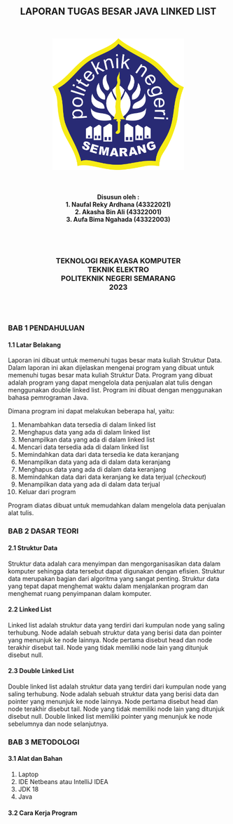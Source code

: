 <h2 align="center">LAPORAN TUGAS BESAR JAVA LINKED LIST</h2>
<br>
<p align="center">
    <img src="https://github.com/ardzz/dasar-pemrogaman-2/raw/master/images/logo-polines.png" alt="Logo Polines" width="300" height="300">
</p>
<br>
<h4 align="center">
Disusun oleh : <br>
1. Naufal Reky Ardhana (43322021)<br>
2. Akasha Bin Ali (43322001)<br>
3. Aufa Bima Ngahada (43322003)<br>
</h4>

<br><br>

<h3 align="center">
TEKNOLOGI REKAYASA KOMPUTER <br>
TEKNIK ELEKTRO <br>
POLITEKNIK NEGERI SEMARANG <br>
2023
</h3>

<br><br>

### BAB 1 PENDAHULUAN
#### 1.1 Latar Belakang
Laporan ini dibuat untuk memenuhi tugas besar mata kuliah Struktur Data. 
Dalam laporan ini akan dijelaskan mengenai program yang dibuat untuk memenuhi tugas besar mata kuliah Struktur Data. 
Program yang dibuat adalah program yang dapat mengelola data penjualan alat tulis dengan menggunakan double linked list. 
Program ini dibuat dengan menggunakan bahasa pemrograman Java.

Dimana program ini dapat melakukan beberapa hal, yaitu:
1. Menambahkan data tersedia di dalam linked list 
2. Menghapus data yang ada di dalam linked list
3. Menampilkan data yang ada di dalam linked list
4. Mencari data tersedia ada di dalam linked list
5. Memindahkan data dari data tersedia ke data keranjang
6. Menampilkan data yang ada di dalam data keranjang
7. Menghapus data yang ada di dalam data keranjang
8. Memindahkan data dari data keranjang ke data terjual (_checkout_)
9. Menampilkan data yang ada di dalam data terjual
10. Keluar dari program

Program diatas dibuat untuk memudahkan dalam mengelola data penjualan alat tulis.

### BAB 2 DASAR TEORI
#### 2.1 Struktur Data
Struktur data adalah cara menyimpan dan mengorganisasikan data dalam komputer sehingga data tersebut dapat digunakan dengan efisien.
Struktur data merupakan bagian dari algoritma yang sangat penting.
Struktur data yang tepat dapat menghemat waktu dalam menjalankan program dan menghemat ruang penyimpanan dalam komputer.

#### 2.2 Linked List
Linked list adalah struktur data yang terdiri dari kumpulan node yang saling terhubung.
Node adalah sebuah struktur data yang berisi data dan pointer yang menunjuk ke node lainnya.
Node pertama disebut head dan node terakhir disebut tail.
Node yang tidak memiliki node lain yang ditunjuk disebut null.

#### 2.3 Double Linked List
Double linked list adalah struktur data yang terdiri dari kumpulan node yang saling terhubung.
Node adalah sebuah struktur data yang berisi data dan pointer yang menunjuk ke node lainnya.
Node pertama disebut head dan node terakhir disebut tail.
Node yang tidak memiliki node lain yang ditunjuk disebut null.
Double linked list memiliki pointer yang menunjuk ke node sebelumnya dan node selanjutnya.

### BAB 3 METODOLOGI
#### 3.1 Alat dan Bahan
1. Laptop
2. IDE Netbeans atau IntelliJ IDEA
3. JDK 18
4. Java

#### 3.2 Cara Kerja Program
